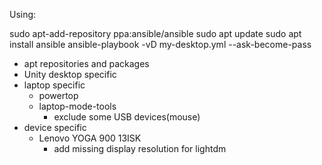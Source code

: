 Using:

sudo apt-add-repository ppa:ansible/ansible
sudo apt update
sudo apt install ansible
ansible-playbook -vD my-desktop.yml --ask-become-pass

- apt repositories and packages
- Unity desktop specific
- laptop specific
    - powertop
    - laptop-mode-tools
        - exclude some USB devices(mouse)
- device specific
    - Lenovo YOGA 900 13ISK
        - add missing display resolution for lightdm
